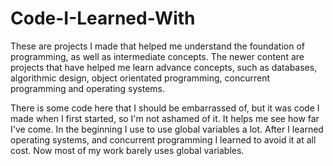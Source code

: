 Code-I-Learned-With
===================

These are projects I made that helped me understand the foundation of programming, as well as intermediate concepts.  The newer content are projects that have helped me learn advance concepts, such as databases, algorithmic design, object orientated programming, concurrent programming and operating systems.

There is some code here that I should be embarrassed of, but it was code I made when I first started, so I'm not ashamed of it.  It helps me see how far I've come.  In the beginning I use to use global variables a lot.  After I learned operating systems, and concurrent programming I learned to avoid it at all cost.  Now most of my work barely uses global variables.
